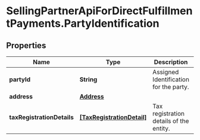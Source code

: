 # SellingPartnerApiForDirectFulfillmentPayments.PartyIdentification

## Properties

Name | Type | Description | Notes
------------ | ------------- | ------------- | -------------
**partyId** | **String** | Assigned Identification for the party. | 
**address** | [**Address**](Address.md) |  | [optional] 
**taxRegistrationDetails** | [**[TaxRegistrationDetail]**](TaxRegistrationDetail.md) | Tax registration details of the entity. | [optional] 


